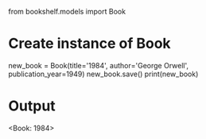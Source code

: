from bookshelf.models import Book

# Create instance of Book 
new_book = Book(title='1984', author='George Orwell', publication_year=1949)
new_book.save()
print(new_book)

# Output
<Book: 1984>


